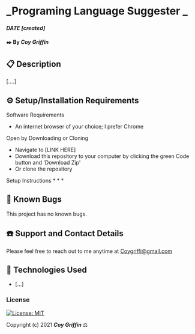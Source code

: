 # _Programing Language Suggester _

#### _DATE [created]_

#### ✒️ By _**Coy Griffin**_

## 📋 Description

[....]

## ⚙️ Setup/Installation Requirements 

Software Requirements
* An internet browser of your choice; I prefer Chrome

Open by Downloading or Cloning
* Navigate to [LINK HERE]
* Download this repository to your computer by clicking the green Code button and 'Download Zip'
* Or clone the repository

Setup Instructions 
*
*
*

## 🐜 Known Bugs

This project has no known bugs. 

## ☎️ Support and Contact Details

Please feel free to reach out to me anytime at <Coygriffi@gmail.com>

## 💾 Technologies Used

* [...]

### License

[![License: MIT](https://img.shields.io/badge/License-MIT-yellow.svg)](https://opensource.org/licenses/MIT)

Copyright (c) 2021 **_Coy Griffin_** ⚖️